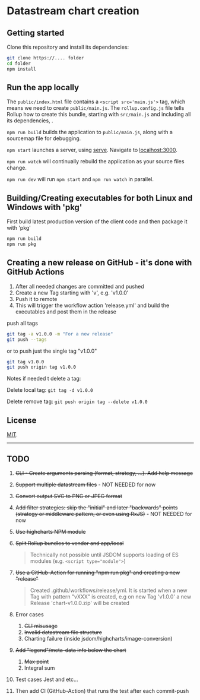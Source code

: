 # Datastream chart creation

## Getting started

Clone this repository and install its dependencies:

```bash
git clone https://.... folder
cd folder
npm install
```

## Run the app locally

The `public/index.html` file contains a `<script src='main.js'>` tag, which means we need to create `public/main.js`. The `rollup.config.js` file tells Rollup how to create this bundle, starting with `src/main.js` and including all its dependencies, .

`npm run build` builds the application to `public/main.js`, along with a sourcemap file for debugging.

`npm start` launches a server, using [serve](https://github.com/zeit/serve). Navigate to [localhost:3000](http://localhost:3000).

`npm run watch` will continually rebuild the application as your source files change.

`npm run dev` will run `npm start` and `npm run watch` in parallel.

## Building/Creating executables for both Linux and Windows with 'pkg'

First build latest production version of the client code and then package it with 'pkg'

```bash
npm run build
npm run pkg
```

## Creating a new release on GitHub - it's done with GitHub Actions

1. After all needed changes are committed and pushed
1. Create a new Tag starting with 'v', e.g. 'v1.0.0'
1. Push it to remote
1. This will trigger the workflow action 'release.yml' and build the executables and post them in the release

push all tags

```bash
git tag -a v1.0.0 -m "For a new release"
git push --tags
```

or to push just the single tag "v1.0.0"

```bash
git tag v1.0.0
git push origin tag v1.0.0 
```

Notes if needed t delete a tag:

Delete local tag:  ```git tag -d v1.0.0```

Delete remove tag: ```git push origin tag --delete v1.0.0```

## License

[MIT](LICENSE).

---

## TODO

1. ~~CLI - Create arguments parsing (format, strategy, ...). Add help message~~
1. ~~Support multiple datastream files~~ - NOT NEEDED for now
1. ~~Convert output SVG to PNG or JPEG format~~
1. ~~Add filter strategies:  skip the "initial" and later "backwards" points (strategy or middleware pattern, or even using RxJS)~~ - NOT NEEDED for now
1. ~~Use highcharts NPM module~~
1. ~~Split Rollup bundles to vendor and app/local~~
    > Technically not possible until JSDOM supports loading of ES modules (e.g. ```<script type="module">```)
1. ~~Use a GitHub-Action for running "npm run pkg" and creating a new "release"~~
    > Created .github/workflows/release/yml.
    It is started when a new Tag with pattern "vXXX" is created, e.g on new Tag 'v1.0.0' a new Release 'chart-v1.0.0.zip' will be created
1. Error cases
    1. ~~CLI misusage~~
    1. ~~Invalid datastream file structure~~
    1. Charting failure (inside jsdom/highcharts/image-conversion)
1. ~~Add "legend"/meta-data info below the chart~~
    1. ~~Max point~~
    1. Integral sum

1. Test cases Jest and etc...
1. Then add CI (GitHub-Action) that runs the test after each commit-push